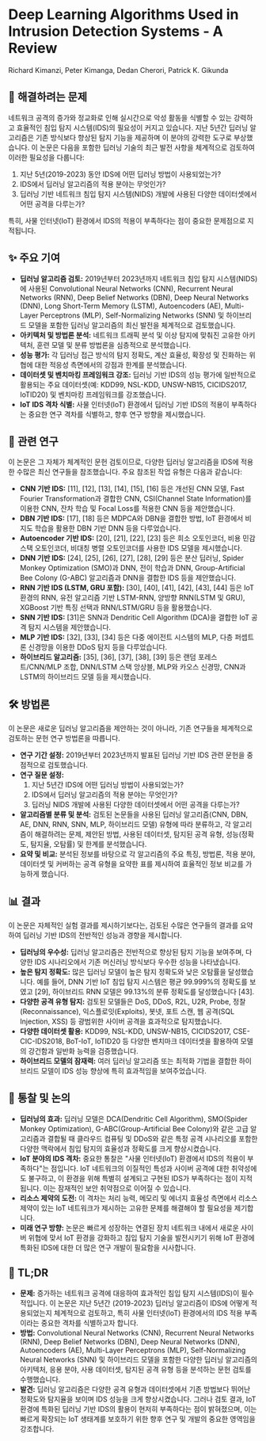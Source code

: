 # Deep Learning Algorithms Used in Intrusion Detection Systems - A Review

Richard Kimanzi, Peter Kimanga, Dedan Cherori, Patrick K. Gikunda

## 🧩 해결하려는 문제

네트워크 공격의 증가와 정교화로 인해 실시간으로 악성 활동을 식별할 수 있는 강력하고 효율적인 침입 탐지 시스템(IDS)의 필요성이 커지고 있습니다. 지난 5년간 딥러닝 알고리즘은 기존 방식보다 향상된 탐지 기능을 제공하며 이 분야의 강력한 도구로 부상했습니다. 이 논문은 다음을 포함한 딥러닝 기술의 최근 발전 사항을 체계적으로 검토하여 이러한 필요성을 다룹니다:

1. 지난 5년(2019-2023) 동안 IDS에 어떤 딥러닝 방법이 사용되었는가?
2. IDS에서 딥러닝 알고리즘의 적용 분야는 무엇인가?
3. 딥러닝 기반 네트워크 침입 탐지 시스템(NIDS) 개발에 사용된 다양한 데이터셋에서 어떤 공격을 다루는가?

특히, 사물 인터넷(IoT) 환경에서 IDS의 적용이 부족하다는 점이 중요한 문제점으로 지적됩니다.

## ✨ 주요 기여

- **딥러닝 알고리즘 검토:** 2019년부터 2023년까지 네트워크 침입 탐지 시스템(NIDS)에 사용된 Convolutional Neural Networks (CNN), Recurrent Neural Networks (RNN), Deep Belief Networks (DBN), Deep Neural Networks (DNN), Long Short-Term Memory (LSTM), Autoencoders (AE), Multi-Layer Perceptrons (MLP), Self-Normalizing Networks (SNN) 및 하이브리드 모델을 포함한 딥러닝 알고리즘의 최신 발전을 체계적으로 검토했습니다.
- **아키텍처 및 방법론 분석:** 네트워크 트래픽 분석 및 이상 탐지에 맞춰진 고유한 아키텍처, 훈련 모델 및 분류 방법론을 심층적으로 분석했습니다.
- **성능 평가:** 각 딥러닝 접근 방식의 탐지 정확도, 계산 효율성, 확장성 및 진화하는 위협에 대한 적응성 측면에서의 강점과 한계를 분석했습니다.
- **데이터셋 및 벤치마킹 프레임워크 강조:** 딥러닝 기반 IDS의 성능 평가에 일반적으로 활용되는 주요 데이터셋(예: KDD99, NSL-KDD, UNSW-NB15, CICIDS2017, IoTID20) 및 벤치마킹 프레임워크를 강조했습니다.
- **IoT IDS 격차 식별:** 사물 인터넷(IoT) 환경에서 딥러닝 기반 IDS의 적용이 부족하다는 중요한 연구 격차를 식별하고, 향후 연구 방향을 제시했습니다.

## 📎 관련 연구

이 논문은 그 자체가 체계적인 문헌 검토이므로, 다양한 딥러닝 알고리즘을 IDS에 적용한 수많은 최신 연구들을 참조했습니다. 주요 참조된 작업 유형은 다음과 같습니다:

- **CNN 기반 IDS:** [11], [12], [13], [14], [15], [16] 등은 개선된 CNN 모델, Fast Fourier Transformation과 결합한 CNN, CSI(Channel State Information)를 이용한 CNN, 잔차 학습 및 Focal Loss를 적용한 CNN 등을 제안했습니다.
- **DBN 기반 IDS:** [17], [18] 등은 MDPCA와 DBN을 결합한 방법, IoT 환경에서 비지도 학습을 활용한 DBN 기반 DNN 등을 다루었습니다.
- **Autoencoder 기반 IDS:** [20], [21], [22], [23] 등은 희소 오토인코더, 비용 민감 스택 오토인코더, 비대칭 병렬 오토인코더를 사용한 IDS 모델을 제시했습니다.
- **DNN 기반 IDS:** [24], [25], [26], [27], [28], [29] 등은 분산 딥러닝, Spider Monkey Optimization (SMO)과 DNN, 전이 학습과 DNN, Group-Artificial Bee Colony (G-ABC) 알고리즘과 DNN을 결합한 IDS 등을 제안했습니다.
- **RNN 기반 IDS (LSTM, GRU 포함):** [30], [40], [41], [42], [43], [44] 등은 IoT 환경의 RNN, 유전 알고리즘 기반 LSTM-RNN, 양방향 RNN(LSTM 및 GRU), XGBoost 기반 특징 선택과 RNN/LSTM/GRU 등을 활용했습니다.
- **SNN 기반 IDS:** [31]은 SNN과 Dendritic Cell Algorithm (DCA)을 결합한 IoT 공격 탐지 시스템을 제안했습니다.
- **MLP 기반 IDS:** [32], [33], [34] 등은 다중 에이전트 시스템의 MLP, 다층 퍼셉트론 신경망을 이용한 DDoS 탐지 등을 다루었습니다.
- **하이브리드 알고리즘:** [35], [36], [37], [38], [39] 등은 랜덤 포레스트/CNN/MLP 조합, DNN/LSTM 스택 앙상블, MLP와 카오스 신경망, CNN과 LSTM의 하이브리드 모델 등을 제시했습니다.

## 🛠️ 방법론

이 논문은 새로운 딥러닝 알고리즘을 제안하는 것이 아니라, 기존 연구들을 체계적으로 검토하는 문헌 연구 방법론을 따릅니다.

- **연구 기간 설정:** 2019년부터 2023년까지 발표된 딥러닝 기반 IDS 관련 문헌을 중점적으로 검토했습니다.
- **연구 질문 설정:**
  1. 지난 5년간 IDS에 어떤 딥러닝 방법이 사용되었는가?
  2. IDS에서 딥러닝 알고리즘의 적용 분야는 무엇인가?
  3. 딥러닝 NIDS 개발에 사용된 다양한 데이터셋에서 어떤 공격을 다루는가?
- **알고리즘별 분류 및 분석:** 검토된 논문들을 사용된 딥러닝 알고리즘(CNN, DBN, AE, DNN, RNN, SNN, MLP, 하이브리드 모델) 유형에 따라 분류하고, 각 알고리즘이 해결하려는 문제, 제안된 방법, 사용된 데이터셋, 탐지된 공격 유형, 성능(정확도, 탐지율, 오탐률) 및 한계를 분석했습니다.
- **요약 및 비교:** 분석된 정보를 바탕으로 각 알고리즘의 주요 특징, 방법론, 적용 분야, 데이터셋 및 커버하는 공격 유형을 요약한 표를 제시하여 효율적인 정보 비교를 가능하게 했습니다.

## 📊 결과

이 논문은 자체적인 실험 결과를 제시하기보다는, 검토된 수많은 연구들의 결과를 요약하여 딥러닝 기반 IDS의 전반적인 성능과 경향을 제시합니다.

- **딥러닝의 우수성:** 딥러닝 알고리즘은 전반적으로 향상된 탐지 기능을 보여주며, 다양한 IDS 시나리오에서 기존 머신러닝 방식보다 우수한 성능을 나타냈습니다.
- **높은 탐지 정확도:** 많은 딥러닝 모델이 높은 탐지 정확도와 낮은 오탐률을 달성했습니다. 예를 들어, DNN 기반 IoT 침입 탐지 시스템은 평균 99.999%의 정확도를 보였고 [29], 하이브리드 RNN 모델은 99.13%의 분류 정확도를 달성했습니다 [43].
- **다양한 공격 유형 탐지:** 검토된 모델들은 DoS, DDoS, R2L, U2R, Probe, 정찰(Reconnaissance), 익스플로잇(Exploits), 봇넷, 포트 스캔, 웹 공격(SQL Injection, XSS) 등 광범위한 사이버 공격을 효과적으로 탐지했습니다.
- **다양한 데이터셋 활용:** KDD99, NSL-KDD, UNSW-NB15, CICIDS2017, CSE-CIC-IDS2018, BoT-IoT, IoTID20 등 다양한 벤치마크 데이터셋을 활용하여 모델의 강건함과 일반화 능력을 검증했습니다.
- **하이브리드 모델의 잠재력:** 여러 딥러닝 알고리즘 또는 최적화 기법을 결합한 하이브리드 모델이 IDS 성능 향상에 특히 효과적임을 보여주었습니다.

## 🧠 통찰 및 논의

- **딥러닝의 효과:** 딥러닝 모델은 DCA(Dendritic Cell Algorithm), SMO(Spider Monkey Optimization), G-ABC(Group-Artificial Bee Colony)와 같은 고급 알고리즘과 결합될 때 클라우드 컴퓨팅 및 DDoS와 같은 특정 공격 시나리오를 포함한 다양한 맥락에서 침입 탐지의 효율성과 정확도를 크게 향상시켰습니다.
- **IoT 분야의 IDS 격차:** 중요한 통찰은 "사물 인터넷(IoT) 환경에서 IDS의 적용이 부족하다"는 점입니다. IoT 네트워크의 이질적인 특성과 사이버 공격에 대한 취약성에도 불구하고, 이 환경을 위해 특별히 설계되고 구현된 IDS가 부족하다는 점이 지적됩니다. 이는 잠재적인 보안 취약점으로 이어질 수 있습니다.
- **리소스 제약의 도전:** 이 격차는 처리 능력, 메모리 및 에너지 효율성 측면에서 리소스 제약이 있는 IoT 네트워크가 제시하는 고유한 문제를 해결해야 할 필요성을 제기합니다.
- **미래 연구 방향:** 논문은 빠르게 성장하는 연결된 장치 네트워크 내에서 새로운 사이버 위협에 맞서 IoT 환경을 강화하고 침입 탐지 기술을 발전시키기 위해 IoT 환경에 특화된 IDS에 대한 더 많은 연구 개발이 필요함을 시사합니다.

## 📌 TL;DR

- **문제:** 증가하는 네트워크 공격에 대응하여 효과적인 침입 탐지 시스템(IDS)이 필수적입니다. 이 논문은 지난 5년간 (2019-2023) 딥러닝 알고리즘이 IDS에 어떻게 적용되었는지 체계적으로 검토하고, 특히 사물 인터넷(IoT) 환경에서의 IDS 적용 부족이라는 중요한 격차를 식별하고자 합니다.
- **방법:** Convolutional Neural Networks (CNN), Recurrent Neural Networks (RNN), Deep Belief Networks (DBN), Deep Neural Networks (DNN), Autoencoders (AE), Multi-Layer Perceptrons (MLP), Self-Normalizing Neural Networks (SNN) 및 하이브리드 모델을 포함한 다양한 딥러닝 알고리즘의 아키텍처, 응용 분야, 사용 데이터셋, 탐지된 공격 유형 등을 분석하는 문헌 검토를 수행했습니다.
- **발견:** 딥러닝 알고리즘은 다양한 공격 유형과 데이터셋에서 기존 방법보다 뛰어난 정확도와 탐지율을 보이며 IDS 성능을 크게 향상시켰습니다. 그러나 검토 결과, IoT 환경에 특화된 딥러닝 기반 IDS의 활용이 현저히 부족하다는 점이 밝혀졌으며, 이는 빠르게 확장되는 IoT 생태계를 보호하기 위한 향후 연구 및 개발의 중요한 영역임을 강조합니다.
